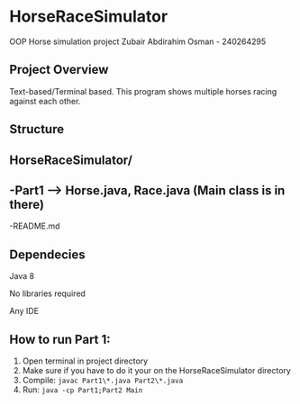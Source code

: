 # HorseRaceSimulator
OOP Horse simulation project
Zubair Abdirahim Osman - 240264295

## Project Overview
Text-based/Terminal based. This program shows multiple horses racing against each other.

## Structure
HorseRaceSimulator/
---------------------------------------------------------
-Part1 --> Horse.java, Race.java (Main class is in there)
---------------------------------------------------------
-README.md 
  
## Dependecies
Java 8 

No libraries required

Any IDE

## How to run Part 1:
1. Open terminal in project directory
2. Make sure if you have to do it your on the HorseRaceSimulator directory
3. Compile: `javac Part1\*.java Part2\*.java`
4. Run: `java -cp Part1;Part2 Main`

